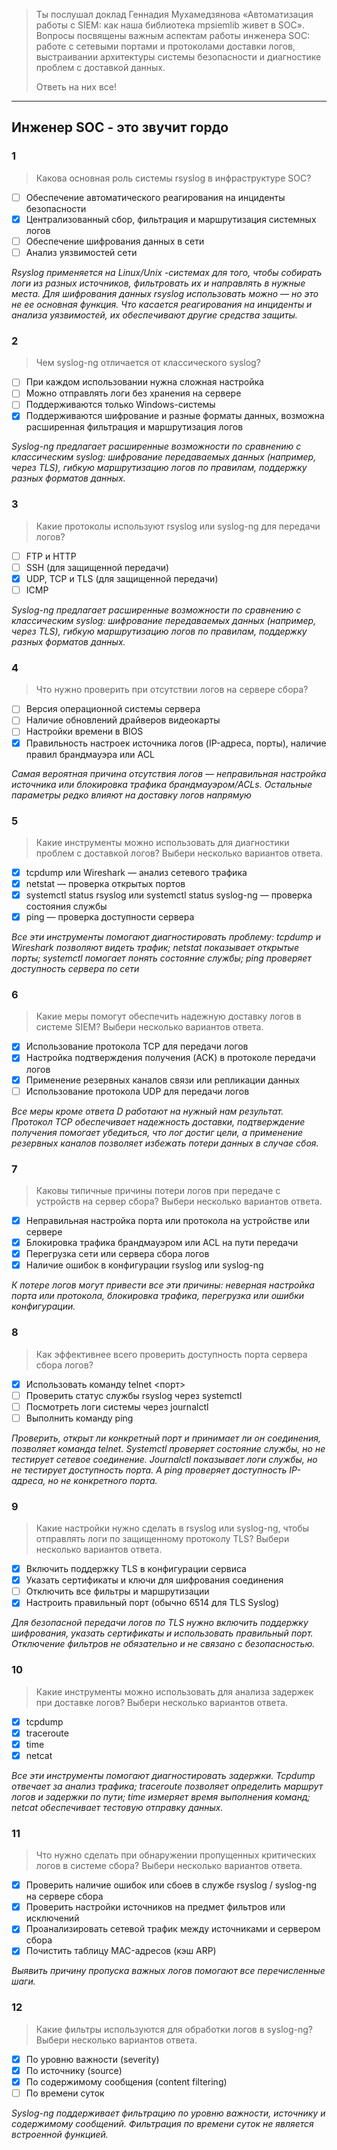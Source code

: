 > Ты послушал доклад Геннадия Мухамедзянова «Автоматизация работы с SIEM: как наша библиотека mpsiemlib живет в SOC». Вопросы посвящены важным аспектам работы инженера SOC: работе с сетевыми портами и протоколами доставки логов, выстраивании архитектуры системы безопасности и диагностике проблем с доставкой данных.
>
> Ответь на них все!
___
## Инженер SOC - это звучит гордо
### 1
> Какова основная роль системы rsyslog в инфраструктуре SOC?
- [ ] Обеспечение автоматического реагирования на инциденты безопасности
- [x] Централизованный сбор, фильтрация и маршрутизация системных логов
- [ ] Обеспечение шифрования данных в сети
- [ ] Анализ уязвимостей сети

*Rsyslog применяется на Linux/Unix -системах для того, чтобы собирать логи из разных источников, фильтровать их и направлять в нужные места. Для шифрования данных rsyslog использовать можно — но это не ее основная функция. Что касается реагирования на инциденты и анализа уязвимостей, их обеспечивают другие средства защиты.*

### 2
> Чем syslog-ng отличается от классического syslog?
- [ ] При каждом использовании нужна сложная настройка
- [ ] Можно отправлять логи без хранения на сервере
- [ ] Поддерживаются только Windows-системы
- [x] Поддерживаются шифрование и разные форматы данных, возможна расширенная фильтрация и маршрутизация логов

*Syslog-ng предлагает расширенные возможности по сравнению с классическим syslog: шифрование передаваемых данных (например, через TLS), гибкую маршрутизацию логов по правилам, поддержку разных форматов данных.*

### 3
> Какие протоколы используют rsyslog или syslog-ng для передачи логов?
- [ ] FTP и HTTP
- [ ] SSH (для защищенной передачи)
- [x] UDP, TCP и TLS (для защищенной передачи)
- [ ] ICMP

*Syslog-ng предлагает расширенные возможности по сравнению с классическим syslog: шифрование передаваемых данных (например, через TLS), гибкую маршрутизацию логов по правилам, поддержку разных форматов данных.*

### 4
> Что нужно проверить при отсутствии логов на сервере сбора?
- [ ] Версия операционной системы сервера
- [ ] Наличие обновлений драйверов видеокарты
- [ ] Настройки времени в BIOS
- [x] Правильность настроек источника логов (IP-адреса, порты), наличие правил брандмауэра или ACL

*Самая вероятная причина отсутствия логов — неправильная настройка источника или блокировка трафика брандмауэром/ACLs. Остальные параметры редко влияют на доставку логов напрямую*

### 5
> Какие инструменты можно использовать для диагностики проблем с доставкой логов? Выбери несколько вариантов ответа.
- [X] tcpdump или Wireshark — анализ сетевого трафика
- [X] netstat — проверка открытых портов
- [X] systemctl status rsyslog или systemctl status syslog-ng — проверка состояния службы
- [X] ping — проверка доступности сервера

*Все эти инструменты помогают диагностировать проблему: tcpdump и Wireshark позволяют видеть трафик; netstat показывает открытые порты; systemctl помогает понять состояние службы; ping проверяет доступность сервера по сети*

### 6
> Какие меры помогут обеспечить надежную доставку логов в системе SIEM? Выбери несколько вариантов ответа.
- [X] Использование протокола TCP для передачи логов
- [X] Настройка подтверждения получения (ACK) в протоколе передачи логов
- [X] Применение резервных каналов связи или репликации данных
- [ ] Использование протокола UDP для передачи логов

*Все меры кроме ответа D работают на нужный нам результат. Протокол TCP обеспечивает надежность доставки, подтверждение получения помогает убедиться, что лог достиг цели, а применение резервных каналов позволяет избежать потери данных в случае сбоя.*

### 7
> Каковы типичные причины потери логов при передаче с устройств на сервер сбора? Выбери несколько вариантов ответа.
- [x] Неправильная настройка порта или протокола на устройстве или сервере
- [x] Блокировка трафика брандмауэром или ACL на пути передачи
- [x] Перегрузка сети или сервера сбора логов
- [x] Наличие ошибок в конфигурации rsyslog или syslog-ng

*К потере логов могут привести все эти причины: неверная настройка порта или протокола, блокировка трафика, перегрузка или ошибки конфигурации.* 

### 8
> Как эффективнее всего проверить доступность порта сервера сбора логов?
- [X] Использовать команду telnet <порт>
- [ ] Проверить статус службы rsyslog через systemctl
- [ ] Посмотреть логи системы через journalctl
- [ ] Выполнить команду ping

*Проверить, открыт ли конкретный порт и принимает ли он соединения, позволяет команда telnet. Systemctl проверяет состояние службы, но не тестирует сетевое соединение. Journalctl показывает логи службы, но не тестирует доступность порта. А ping проверяет доступность IP-адреса, но не конкретного порта.* 

### 9
> Какие настройки нужно сделать в rsyslog или syslog-ng, чтобы отправлять логи по защищенному протоколу TLS? Выбери несколько вариантов ответа.
- [X] Включить поддержку TLS в конфигурации сервиса
- [X] Указать сертификаты и ключи для шифрования соединения
- [ ] Отключить все фильтры и маршрутизации
- [X] Настроить правильный порт (обычно 6514 для TLS Syslog)

*Для безопасной передачи логов по TLS нужно включить поддержку шифрования, указать сертификаты и использовать правильный порт. Отключение фильтров не обязательно и не связано с безопасностью.* 

### 10
> Какие инструменты можно использовать для анализа задержек при доставке логов? Выбери несколько вариантов ответа.
- [X] tcpdump
- [X] traceroute
- [X] time
- [X] netcat

*Все эти инструменты помогают диагностировать задержки. Tcpdump отвечает за анализ трафика; traceroute позволяет определить маршрут логов и задержки по пути; time измеряет время выполнения команд; netcat обеспечивает тестовую отправку данных.* 

### 11
> Что нужно сделать при обнаружении пропущенных критических логов в системе сбора? Выбери несколько вариантов ответа.
- [X] Проверить наличие ошибок или сбоев в службе rsyslog / syslog-ng на сервере сбора
- [X] Проверить настройки источников на предмет фильтров или исключений
- [X] Проанализировать сетевой трафик между источниками и сервером сбора
- [X] Почистить таблицу MAC-адресов (кэш ARP)

*Выявить причину пропуска важных логов помогают все перечисленные шаги.* 

### 12
> Какие фильтры используются для обработки логов в syslog-ng? Выбери несколько вариантов ответа.
- [X] По уровню важности (severity)
- [X] По источнику (source)
- [X] По содержимому сообщения (content filtering)
- [ ] По времени суток

*Syslog-ng поддерживает фильтрацию по уровню важности, источнику и содержимому сообщений. Фильтрация по времени суток не является встроенной функцией.* 


